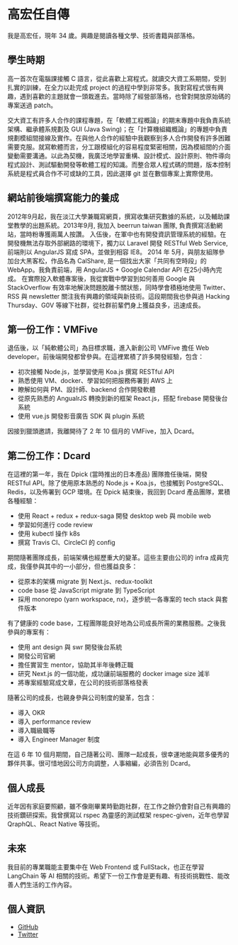 # 高宏任自傳

我是高宏任，現年 34 歲。興趣是閱讀各種文學、技術書籍與部落格。

## 學生時期

高一首次在電腦課接觸 C 語言，從此喜歡上寫程式。就讀交大資工系期間，受到扎實的訓練，在全力以赴完成 project 的過程中學到非常多。我對寫程式很有興趣，遇到喜歡的主題就會一頭栽進去。當時除了經營部落格，也曾對開放原始碼的專案送過 patch。

交大資工有許多人合作的課程專題，在「軟體工程概論」的期末專題中我負責系統架構、繼承體系規劃及 GUI (Java Swing)；在「計算機組織概論」的專題中負責規劃模組間接線及實作。在與他人合作的經驗中我觀察到多人合作開發有許多困難需要克服。就寫軟體而言，分工跟模組化的容易程度緊密相關，因為模組間的介面變動需要溝通。以此為契機，我廣泛地學習重構、設計模式、設計原則、物件導向程式設計、測試驅動開發等軟體工程的知識。而整合眾人程式碼的問題，版本控制系統是程式員合作不可或缺的工具，因此選擇 git 並在數個專案上實際使用。

## 網站前後端撰寫能力的養成

2012年9月起，我在淡江大學兼職寫網頁，撰寫收集研究數據的系統，以及輔助課堂教學的出題系統。2013年9月, 我加入 beerrun taiwan 團隊, 負責撰寫活動網站，當時粉專獲兩萬人按讚。
入伍後，在軍中也有開發資訊管理系統的經驗。在開發機無法存取外部網路的環境下，獨力以 Laravel 開發 RESTful Web Service, 前端則以 AngularJS 寫成 SPA，並做到相容 IE8。
2014 年 5月，與朋友組隊參加台大黑客松，作品名為 CalShare, 是一個找出大家「共同有空時段」的 WebApp。我負責前端，用 AngularJS + Google Calendar API 在25小時內完成。
在實際投入軟體專案後，我從實戰中學習到如何善用 Google 與 StackOverflow 有效率地解決問題脫離卡關狀態，同時學會積極地使用 Twitter、RSS 與 newsletter 關注我有興趣的領域與新技術。這段期間我也參與過 Hacking Thursday、G0V 等線下社群，從社群前輩們身上獲益良多，迅速成長。

## 第一份工作：VMFive

退伍後，以「純軟體公司」為目標求職，進入新創公司 VMFive 擔任 Web developer。前後端開發都曾參與。在這裡累積了許多開發經驗，包含：

- 初次接觸 Node.js，並學習使用 Koa.js 撰寫 RESTful API
- 熟悉使用 VM、docker、學習如何把服務佈署到 AWS 上
- 瞭解如何與 PM、設計師、backend 合作開發軟體
- 從原先熟悉的 AngualrJS 轉換到新的框架 React.js，搭配 firebase 開發後台系統
- 使用 vue.js 開發影音廣告 SDK 與 plugin 系統

因接到獵頭邀請，我離開待了 2 年 10 個月的 VMFive，加入 Dcard。

## 第二份工作：Dcard

在這裡的第一年，我在 Dpick (當時推出的日本產品) 團隊擔任後端，開發 RESTful API。除了使用原本熟悉的 Node.js + Koa.js，也接觸到 PostgreSQL、Redis，以及佈署到 GCP 環境。在 Dpick 結束後，我回到 Dcard 產品團隊，累積各種經驗：

- 使用 React + redux + redux-saga 開發 desktop web 與 mobile web
- 學習如何進行 code review
- 使用 kubectl 操作 k8s
- 撰寫 Travis CI、CircleCI 的 config

期間隨著團隊成長，前端架構也經歷重大的變革。這些主要由公司的 infra 成員完成，我僅參與其中的一小部分，但也獲益良多：

- 從原本的架構 migrate 到 Next.js、redux-toolkit
- code base 從 JavaScript migrate 到 TypeScript
- 採用 monorepo (yarn workspace, nx)，逐步統一各專案的 tech stack 與套件版本

有了健康的 code base，工程團隊能良好地為公司成長所需的業務服務。之後我參與的專案有：

- 使用 ant design 與 swr 開發後台系統
- 開發公司官網
- 擔任實習生 mentor，協助其半年後轉正職
- 研究 Next.js 的一個功能，成功讓前端服務的 docker image size 減半
- 將專案經驗寫成文章，在公司的技術部落格發表

隨著公司的成長，也親身參與公司制度的變革，包含：

- 導入 OKR
- 導入 performance review
- 導入職級職等
- 導入 Engineer Manager 制度

在這 6 年 10 個月期間，自己隨著公司、團隊一起成長，很幸運地能與眾多優秀的夥伴共事。很可惜地因公司方向調整，人事縮編，必須告別 Dcard。

## 個人成長

近年因有家庭要照顧，雖不像剛畢業時勤跑社群，在工作之餘仍會對自己有興趣的技術鑽研探索。我曾撰寫以 rspec 為靈感的測試框架 respec-given，近年也學習 QraphQL、React Native 等技術。

## 未來

我目前的專業職能主要集中在 Web Frontend 或 FullStack，也正在學習 LangChain 等 AI 相關的技術。希望下一份工作會是更有趣、有技術挑戰性、能改善人們生活的工作內容。

## 個人資訊

- [GitHub](https://github.com/cades)
- [Twitter](https://twitter.com/cadeskao)

